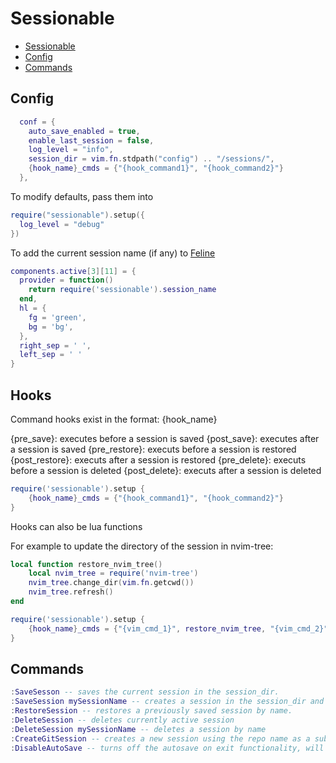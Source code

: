 # Sessionable
<!--toc:start-->
- [Sessionable](#sessionable)
- [Config](#config)
- [Commands](#commands)
<!--toc:end-->

## Config

```lua
  conf = {
    auto_save_enabled = true,
    enable_last_session = false,
    log_level = "info",
    session_dir = vim.fn.stdpath("config") .. "/sessions/",
    {hook_name}_cmds = {"{hook_command1}", "{hook_command2}"}
  },
```

To modify defaults, pass them into 

```lua
require("sessionable").setup({
  log_level = "debug"
})
```

To add the current session name (if any) to [Feline](https://github.com/feline-nvim/feline.nvim)

```lua
components.active[3][11] = {
  provider = function()
    return require('sessionable').session_name 
  end,
  hl = {
    fg = 'green',
    bg = 'bg',
  },
  right_sep = ' ',
  left_sep = ' '
}
```

## Hooks

Command hooks exist in the format: {hook_name}

{pre_save}: executes before a session is saved
{post_save}: executes after a session is saved
{pre_restore}: executs before a session is restored
{post_restore}: executs after a session is restored
{pre_delete}: executs before a session is deleted
{post_delete}: executs after a session is deleted

```lua
require('sessionable').setup {
    {hook_name}_cmds = {"{hook_command1}", "{hook_command2}"}
}
```

Hooks can also be lua functions

For example to update the directory of the session in nvim-tree:

```lua
local function restore_nvim_tree()
    local nvim_tree = require('nvim-tree')
    nvim_tree.change_dir(vim.fn.getcwd())
    nvim_tree.refresh()
end

require('sessionable').setup {
    {hook_name}_cmds = {"{vim_cmd_1}", restore_nvim_tree, "{vim_cmd_2}"}
}
```

## Commands

```lua
:SaveSesson -- saves the current session in the session_dir.
:SaveSession mySessionName -- creates a session in the session_dir and switches to it being the active session.
:RestoreSession -- restores a previously saved session by name.
:DeleteSession -- deletes currently active session 
:DeleteSession mySessionName -- deletes a session by name 
:CreateGitSession -- creates a new session using the repo name as a subfolder and a branch name as the session name
:DisableAutoSave -- turns off the autosave on exit functionality, will be overridden by the value passed into the config on next startup
```
